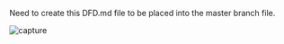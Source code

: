 Need to create this DFD.md file to be placed into the master branch file. 

















![capture](https://cloud.githubusercontent.com/assets/21319985/19024271/e185ab16-88c5-11e6-9e7c-78908cb8235c.PNG)

